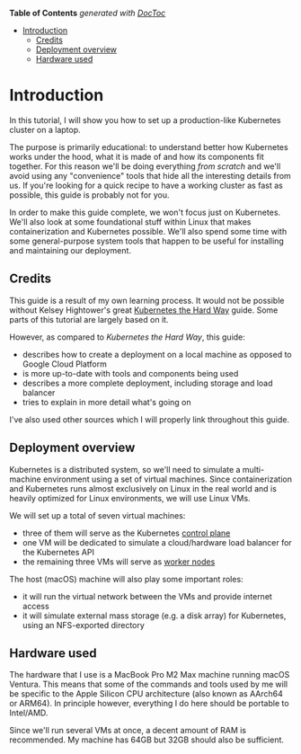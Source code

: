 <!-- START doctoc generated TOC please keep comment here to allow auto update -->
<!-- DON'T EDIT THIS SECTION, INSTEAD RE-RUN doctoc TO UPDATE -->
**Table of Contents**  *generated with [DocToc](https://github.com/thlorenz/doctoc)*

- [Introduction](#introduction)
  - [Credits](#credits)
  - [Deployment overview](#deployment-overview)
  - [Hardware used](#hardware-used)

<!-- END doctoc generated TOC please keep comment here to allow auto update -->

# Introduction

In this tutorial, I will show you how to set up a production-like Kubernetes cluster on a laptop.

The purpose is primarily educational: to understand better how Kubernetes works under the hood, what it is made of and how its 
components fit together. For this reason we'll be doing everything _from scratch_ and we'll avoid using any "convenience" 
tools that hide all the interesting details from us. If you're looking for a quick recipe to have a working cluster as fast
as possible, this guide is probably not for you.

In order to make this guide complete, we won't focus just on Kubernetes. We'll also look at some foundational stuff within
Linux that makes containerization and Kubernetes possible. We'll also spend some time with some general-purpose system tools 
that happen to be useful for installing and maintaining our deployment.

## Credits

This guide is a result of my own learning process. It would not be possible without Kelsey Hightower's 
great [Kubernetes the Hard Way](https://github.com/kelseyhightower/kubernetes-the-hard-way) guide. Some parts of this tutorial
are largely based on it.

However, as compared to _Kubernetes the Hard Way_, this guide:

* describes how to create a deployment on a local machine as opposed to Google Cloud Platform
* is more up-to-date with tools and components being used
* describes a more complete deployment, including storage and load balancer
* tries to explain in more detail what's going on

I've also used other sources which I will properly link throughout this guide.

## Deployment overview

Kubernetes is a distributed system, so we'll need to simulate a multi-machine environment using a set of virtual machines.
Since containerization and Kubernetes runs almost exclusively on Linux in the real world and is heavily optimized for 
Linux environments, we will use Linux VMs.

We will set up a total of seven virtual machines:
* three of them will serve as the Kubernetes [control plane](https://kubernetes.io/docs/concepts/overview/components/#control-plane-components)
* one VM will be dedicated to simulate a cloud/hardware load balancer for the Kubernetes API
* the remaining three VMs will serve as [worker nodes](https://kubernetes.io/docs/concepts/overview/components/#node-components)

The host (macOS) machine will also play some important roles:
* it will run the virtual network between the VMs and provide internet access
* it will simulate external mass storage (e.g. a disk array) for Kubernetes, using an NFS-exported directory

## Hardware used

The hardware that I use is a MacBook Pro M2 Max machine running macOS Ventura. This means that some of the commands and tools used by me will be specific 
to the Apple Silicon CPU architecture (also known as AArch64 or ARM64). In principle however, everything I do here should be portable to Intel/AMD.

Since we'll run several VMs at once, a decent amount of RAM is recommended. My machine has 64GB but 32GB should also be sufficient.
